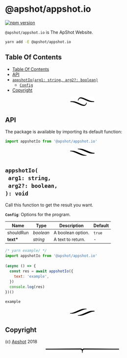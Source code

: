 # @apshot/appshot.io

[![npm version](https://badge.fury.io/js/@apshot/appshot.io.svg)](https://npmjs.org/package/@apshot/appshot.io)

`@apshot/appshot.io` is The ApShot Website.

```sh
yarn add -E @apshot/appshot.io
```

## Table Of Contents

- [Table Of Contents](#table-of-contents)
- [API](#api)
- [`appshotIo(arg1: string, arg2?: boolean)`](#mynewpackagearg1-stringarg2-boolean-void)
  * [`Config`](#type-config)
- [Copyright](#copyright)

<p align="center"><a href="#table-of-contents"><img src=".documentary/section-breaks/0.svg?sanitize=true"></a></p>

## API

The package is available by importing its default function:

```js
import appshotIo from '@apshot/appshot.io'
```

<p align="center"><a href="#table-of-contents"><img src=".documentary/section-breaks/1.svg?sanitize=true"></a></p>

## `appshotIo(`<br/>&nbsp;&nbsp;`arg1: string,`<br/>&nbsp;&nbsp;`arg2?: boolean,`<br/>`): void`

Call this function to get the result you want.

__<a name="type-config">`Config`</a>__: Options for the program.

|   Name    |   Type    |    Description    | Default |
| --------- | --------- | ----------------- | ------- |
| shouldRun | _boolean_ | A boolean option. | `true`  |
| __text*__ | _string_  | A text to return. | -       |

```js
/* yarn example/ */
import appshotIo from '@apshot/appshot.io'

(async () => {
  const res = await appshotIo({
    text: 'example',
  })
  console.log(res)
})()
```
```
example
```

<p align="center"><a href="#table-of-contents"><img src=".documentary/section-breaks/2.svg?sanitize=true"></a></p>

## Copyright

(c) [Apshot][1] 2018

[1]: https://appshot.io

<p align="center"><a href="#table-of-contents"><img src=".documentary/section-breaks/-1.svg?sanitize=true"></a></p>